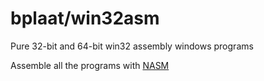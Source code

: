 # bplaat/win32asm
Pure 32-bit and 64-bit win32 assembly windows programs

Assemble all the programs with [NASM](https://nasm.us/)
